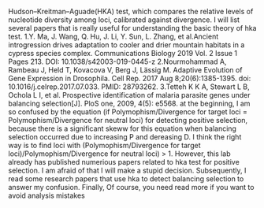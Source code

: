 
Hudson–Kreitman–Aguade(HKA) test, which compares the relative levels of nucleotide diversity among loci, calibrated against divergence.
I will list several papers that is really useful for understanding the basic theory of hka test. 
1.Y. Ma, J. Wang, Q. Hu, J. Li, Y. Sun, L. Zhang, et al.Ancient introgression drives adaptation to cooler and drier mountain habitats in a cypress species complex. Communications Biology 2019 Vol. 2 Issue 1 Pages 213. DOI: 10.1038/s42003-019-0445-z
2.Nourmohammad A, Rambeau J, Held T, Kovacova V, Berg J, Lässig M. Adaptive Evolution of Gene Expression in Drosophila. Cell Rep. 2017 Aug 8;20(6):1385-1395. doi: 10.1016/j.celrep.2017.07.033. PMID: 28793262.
3.Tetteh K K A, Stewart L B, Ochola L I, et al. Prospective identification of malaria parasite genes under balancing selection[J]. PloS one, 2009, 4(5): e5568.
at the beginning, I am so confused by the equation (if Polymophism/Divergence for target loci = Polymophism/Divergence for neutral loci) for detecting positive selection, because there is a significant skeww for this equation when balancing selection occurred due to increasing P and dereasing D. I think the right way is to find loci with (Polymophism/Divergence for target loci)/Polymophism/Divergence for neutral loci) > 1. However, this lab already has published numerious papers related to hka test for positive selection. I am afraid of that I will make a stupid decision. Subsequently, I read some research papers that use hka to detect balancing selection to answer my confusion. Finally,
Of course, you need read more if you want to avoid analysis mistakes
